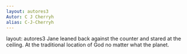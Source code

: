 ```yaml
---
layout: autores3
Autor: C J Cherryh
alias: C-J-Cherryh
---
```

layout: autores3
Jane leaned back against the counter and stared at the ceiling. At the traditional location of God
 no matter what the planet.
